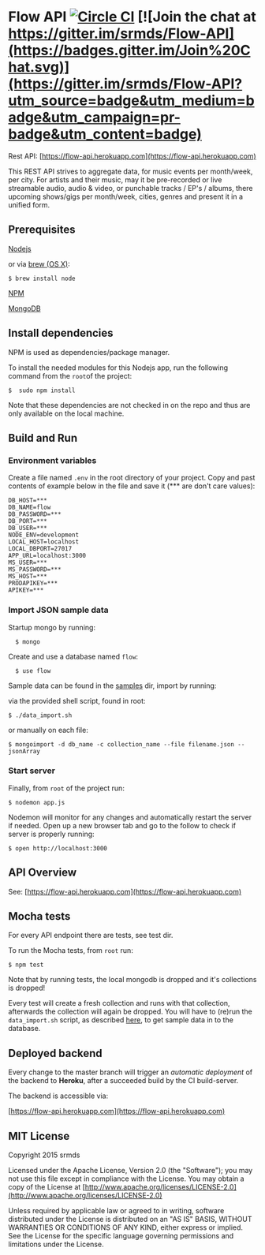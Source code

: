 # Flow API [![Circle CI](https://circleci.com/gh/srmds/Flow-API/tree/master.svg?style=shield&circle-token=46d1551fd9854de4f8ca53006186dc35aeeb6889)](https://circleci.com/gh/srmds/Flow-API/tree/master) [![Join the chat at https://gitter.im/srmds/Flow-API](https://badges.gitter.im/Join%20Chat.svg)](https://gitter.im/srmds/Flow-API?utm_source=badge&utm_medium=badge&utm_campaign=pr-badge&utm_content=badge)

Rest API: [https://flow-api.herokuapp.com](https://flow-api.herokuapp.com)

This REST API strives to aggregate data, for music events per month/week, per city. For artists and their music, may it be pre-recorded or live streamable audio, audio & video, or punchable tracks / EP's / albums, there upcoming shows/gigs per month/week, cities, genres and present it in a unified form.

## Prerequisites

[Nodejs](https://nodejs.org)

or via [brew (OS X)](http://brew.sh):

    $ brew install node

[NPM](https://www.npmjs.com)

[MongoDB](https://www.mongodb.org)


## Install dependencies

NPM is used as dependencies/package manager.

To install the needed modules for this Nodejs app,
run the following command from the `root`of the project:

    $  sudo npm install

Note that these dependencies are not checked in on the repo
and thus are only available on the local machine.

## Build and Run

### Environment variables

Create a file named `.env` in the root directory of your project. Copy and past contents of example below in the file and save it (*** are don't care values):

    DB_HOST=***
    DB_NAME=flow
    DB_PASSWORD=***
    DB_PORT=***
    DB_USER=***
    NODE_ENV=development
    LOCAL_HOST=localhost
    LOCAL_DBPORT=27017
    APP_URL=localhost:3000
    MS_USER=***
    MS_PASSWORD=***
    MS_HOST=***
    PRODAPIKEY=***
    APIKEY=***

### Import JSON sample data

Startup mongo by running:

	  $ mongo

Create and use a database named `flow`:

	  $ use flow


Sample data can be found in the [samples](https://github.com/srmds/FlowAPI/tree/master/samples) dir, import by running:

via the provided shell script, found in root:

    $ ./data_import.sh

or manually on each file:

    $ mongoimport -d db_name -c collection_name --file filename.json --jsonArray

### Start server

Finally, from `root` of the project run:

    $ nodemon app.js

Nodemon will monitor for any changes and automatically restart the server if needed.
Open up a new browser tab and go to the follow to check if server is properly running:

    $ open http://localhost:3000

## API Overview

See: [https://flow-api.herokuapp.com](https://flow-api.herokuapp.com)


## Mocha tests

For every API endpoint there are tests, see test dir.

To run the Mocha tests, from `root` run:

    $ npm test

Note that by running tests, the local mongodb is dropped and it's collections is dropped!

Every test will create a fresh collection and runs with that collection, afterwards
the collection will again be dropped. You will have to (re)run the `data_import.sh` script, as described [here](https://github.com/srmds/FlowAPI#import-json-sample-data), to
get sample data in to the database.

## Deployed backend
Every change to the master branch will trigger an *automatic deployment*
of the backend to **Heroku**, after a succeeded build by the CI build-server.

The backend is accessible via:

[https://flow-api.herokuapp.com](https://flow-api.herokuapp.com)

## MIT License
Copyright 2015 srmds

Licensed under the Apache License, Version 2.0 (the "Software");
you may not use this file except in compliance with the License.
You may obtain a copy of the License at [http://www.apache.org/licenses/LICENSE-2.0](http://www.apache.org/licenses/LICENSE-2.0)

Unless required by applicable law or agreed to in writing, software
distributed under the License is distributed on an "AS IS" BASIS,
WITHOUT WARRANTIES OR CONDITIONS OF ANY KIND, either express or implied.
See the License for the specific language governing permissions and
limitations under the License.
